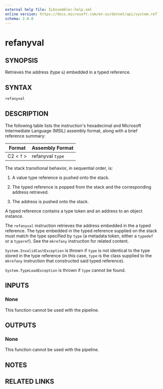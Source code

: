 ```yaml
---
external help file: ILAssembler-help.xml
online version: https://docs.microsoft.com/en-us/dotnet/api/system.reflection.emit.opcodes.refanyval
schema: 2.0.0
---
```


# refanyval

## SYNOPSIS

Retrieves the address (type `&`) embedded in a typed reference.

## SYNTAX

```powershell
refanyval
```

## DESCRIPTION

The following table lists the instruction's hexadecimal and Microsoft Intermediate Language (MSIL) assembly format, along with a brief reference summary:

| Format     | Assembly Format  |
| ---------- | ---------------- |
| C2 < `T` > | refanyval `type` |

 The stack transitional behavior, in sequential order, is:

1.  A value type reference is pushed onto the stack.

2.  The typed reference is popped from the stack and the corresponding address retrieved.

3.  The address is pushed onto the stack.

 A typed reference contains a type token and an address to an object instance.

 The `refanyval` instruction retrieves the address embedded in the a typed reference. The type embedded in the typed reference supplied on the stack must match the type specified by `type` (a metadata token, either a `typedef` or a `typeref`). See the `mkrefany` instruction for related content.

 `System.InvalidCastException` is thrown if `type` is not identical to the type stored in the type reference (in this case, `type` is the class supplied to the `mkrefany` instruction that constructed said typed reference).

 `System.TypeLoadException` is thrown if `type` cannot be found.

## INPUTS

### None

This function cannot be used with the pipeline.

## OUTPUTS

### None

This function cannot be used with the pipeline.

## NOTES

## RELATED LINKS
